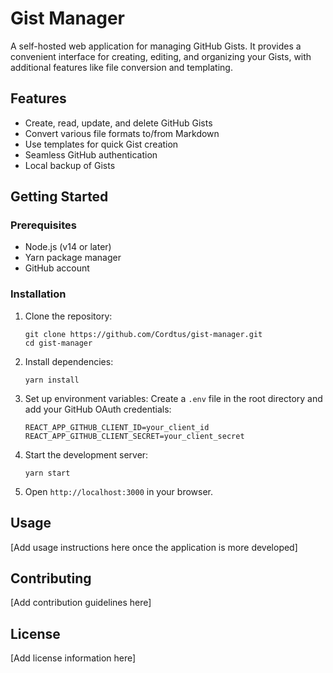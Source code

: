 # Gist Manager

A self-hosted web application for managing GitHub Gists. It provides a convenient interface for creating, editing, and organizing your Gists, with additional features like file conversion and templating.

## Features

- Create, read, update, and delete GitHub Gists
- Convert various file formats to/from Markdown
- Use templates for quick Gist creation
- Seamless GitHub authentication
- Local backup of Gists

## Getting Started

### Prerequisites

- Node.js (v14 or later)
- Yarn package manager
- GitHub account

### Installation

1. Clone the repository:
   ```
   git clone https://github.com/Cordtus/gist-manager.git
   cd gist-manager
   ```

2. Install dependencies:
   ```
   yarn install
   ```

3. Set up environment variables:
   Create a `.env` file in the root directory and add your GitHub OAuth credentials:
   ```
   REACT_APP_GITHUB_CLIENT_ID=your_client_id
   REACT_APP_GITHUB_CLIENT_SECRET=your_client_secret
   ```

4. Start the development server:
   ```
   yarn start
   ```

5. Open `http://localhost:3000` in your browser.

## Usage

[Add usage instructions here once the application is more developed]

## Contributing

[Add contribution guidelines here]

## License

[Add license information here]